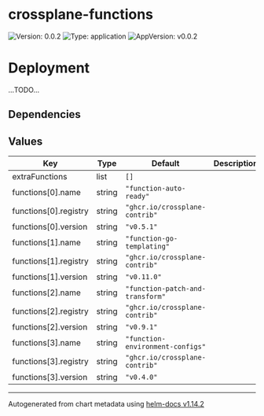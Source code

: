# crossplane-functions

![Version: 0.0.2](https://img.shields.io/badge/Version-0.0.2-informational?style=flat-square) ![Type: application](https://img.shields.io/badge/Type-application-informational?style=flat-square) ![AppVersion: v0.0.2](https://img.shields.io/badge/AppVersion-v0.0.2-informational?style=flat-square)

# Deployment

...TODO...

## Dependencies

## Values

| Key | Type | Default | Description |
|-----|------|---------|-------------|
| extraFunctions | list | `[]` |  |
| functions[0].name | string | `"function-auto-ready"` |  |
| functions[0].registry | string | `"ghcr.io/crossplane-contrib"` |  |
| functions[0].version | string | `"v0.5.1"` |  |
| functions[1].name | string | `"function-go-templating"` |  |
| functions[1].registry | string | `"ghcr.io/crossplane-contrib"` |  |
| functions[1].version | string | `"v0.11.0"` |  |
| functions[2].name | string | `"function-patch-and-transform"` |  |
| functions[2].registry | string | `"ghcr.io/crossplane-contrib"` |  |
| functions[2].version | string | `"v0.9.1"` |  |
| functions[3].name | string | `"function-environment-configs"` |  |
| functions[3].registry | string | `"ghcr.io/crossplane-contrib"` |  |
| functions[3].version | string | `"v0.4.0"` |  |

----------------------------------------------
Autogenerated from chart metadata using [helm-docs v1.14.2](https://github.com/norwoodj/helm-docs/releases/v1.14.2)
